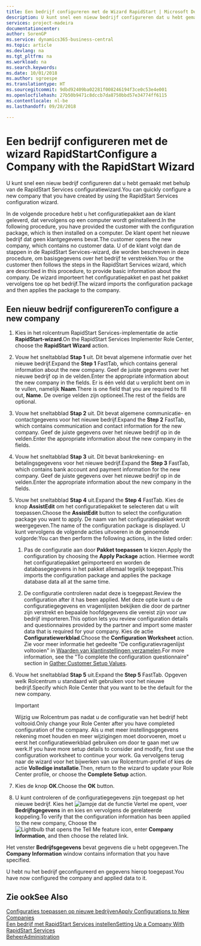 ```yaml
---
title: Een bedrijf configureren met de Wizard RapidStart | Microsoft Docs
description: U kunt snel een nieuw bedrijf configureren dat u hebt gemaakt met behulp van de RapidStart Services configuratiewizard.
services: project-madeira
documentationcenter: 
author: SorenGP
ms.service: dynamics365-business-central
ms.topic: article
ms.devlang: na
ms.tgt_pltfrm: na
ms.workload: na
ms.search.keywords: 
ms.date: 10/01/2018
ms.author: sgroespe
ms.translationtype: HT
ms.sourcegitcommit: 9dbd92409ba02281f008246194f3ce0c53e4e001
ms.openlocfilehash: 27b50b9471c8dccb7da8750bbd57e34774ff6115
ms.contentlocale: nl-be
ms.lasthandoff: 09/28/2018

---
```

# <a name="configure-a-company-with-the-rapidstart-wizard"></a><span data-ttu-id="9e8a8-103">Een bedrijf configureren met de wizard RapidStart</span><span class="sxs-lookup"><span data-stu-id="9e8a8-103">Configure a Company with the RapidStart Wizard</span></span>
<span data-ttu-id="9e8a8-104">U kunt snel een nieuw bedrijf configureren dat u hebt gemaakt met behulp van de RapidStart Services configuratiewizard.</span><span class="sxs-lookup"><span data-stu-id="9e8a8-104">You can quickly configure a new company that you have created by using the RapidStart Services configuration wizard.</span></span>

<span data-ttu-id="9e8a8-105">In de volgende procedure hebt u het configuratiepakket aan de klant geleverd, dat vervolgens op een computer wordt geïnstalleerd.</span><span class="sxs-lookup"><span data-stu-id="9e8a8-105">In the following procedure, you have provided the customer with the configuration package, which is then installed on a computer.</span></span> <span data-ttu-id="9e8a8-106">De klant opent het nieuwe bedrijf dat geen klantgegevens bevat.</span><span class="sxs-lookup"><span data-stu-id="9e8a8-106">The customer opens the new company, which contains no customer data.</span></span> <span data-ttu-id="9e8a8-107">U of de klant volgt dan de stappen in de RapidStart Services-wizard, die worden beschreven in deze procedure, om basisgegevens over het bedrijf te verstrekken.</span><span class="sxs-lookup"><span data-stu-id="9e8a8-107">You or the customer then follows the steps in the RapidStart Services wizard, which are described in this procedure, to provide basic information about the company.</span></span> <span data-ttu-id="9e8a8-108">De wizard importeert het configuratiepakket en past het pakket vervolgens toe op het bedrijf.</span><span class="sxs-lookup"><span data-stu-id="9e8a8-108">The wizard imports the configuration package and then applies the package to the company.</span></span>  

## <a name="to-configure-a-new-company"></a><span data-ttu-id="9e8a8-109">Een nieuw bedrijf configureren</span><span class="sxs-lookup"><span data-stu-id="9e8a8-109">To configure a new company</span></span>  
1. <span data-ttu-id="9e8a8-110">Kies in het rolcentrum RapidStart Services-implementatie de actie **RapidStart-wizard**.</span><span class="sxs-lookup"><span data-stu-id="9e8a8-110">On the RapidStart Services Implementer Role Center, choose the **RapidStart Wizard** action.</span></span>  
2. <span data-ttu-id="9e8a8-111">Vouw het sneltabblad **Stap 1** uit. Dit bevat algemene informatie over het nieuwe bedrijf.</span><span class="sxs-lookup"><span data-stu-id="9e8a8-111">Expand the **Step 1** FastTab, which contains general information about the new company.</span></span> <span data-ttu-id="9e8a8-112">Geef de juiste gegevens over het nieuwe bedrijf op in de velden.</span><span class="sxs-lookup"><span data-stu-id="9e8a8-112">Enter the appropriate information about the new company in the fields.</span></span> <span data-ttu-id="9e8a8-113">Er is één veld dat u verplicht bent om in te vullen, namelijk **Naam**.</span><span class="sxs-lookup"><span data-stu-id="9e8a8-113">There is one field that you are required to fill out, **Name**.</span></span> <span data-ttu-id="9e8a8-114">De overige velden zijn optioneel.</span><span class="sxs-lookup"><span data-stu-id="9e8a8-114">The rest of the fields are optional.</span></span>  
3. <span data-ttu-id="9e8a8-115">Vouw het sneltabblad **Stap 2** uit. Dit bevat algemene communicatie- en contactgegevens voor het nieuwe bedrijf.</span><span class="sxs-lookup"><span data-stu-id="9e8a8-115">Expand the **Step 2** FastTab, which contains communication and contact information for the new company.</span></span> <span data-ttu-id="9e8a8-116">Geef de juiste gegevens over het nieuwe bedrijf op in de velden.</span><span class="sxs-lookup"><span data-stu-id="9e8a8-116">Enter the appropriate information about the new company in the fields.</span></span>
4. <span data-ttu-id="9e8a8-117">Vouw het sneltabblad **Stap 3** uit. Dit bevat bankrekening- en betalingsgegevens voor het nieuwe bedrijf.</span><span class="sxs-lookup"><span data-stu-id="9e8a8-117">Expand the **Step 3** FastTab, which contains bank account and payment information for the new company.</span></span> <span data-ttu-id="9e8a8-118">Geef de juiste gegevens over het nieuwe bedrijf op in de velden.</span><span class="sxs-lookup"><span data-stu-id="9e8a8-118">Enter the appropriate information about the new company in the fields.</span></span>  
5. <span data-ttu-id="9e8a8-119">Vouw het sneltabblad **Stap 4** uit.</span><span class="sxs-lookup"><span data-stu-id="9e8a8-119">Expand the **Step 4** FastTab.</span></span> <span data-ttu-id="9e8a8-120">Kies de knop **AssistEdit** om het configuratiepakket te selecteren dat u wilt toepassen.</span><span class="sxs-lookup"><span data-stu-id="9e8a8-120">Choose the **AssistEdit** button to select the configuration package you want to apply.</span></span> <span data-ttu-id="9e8a8-121">De naam van het configuratiepakket wordt weergegeven.</span><span class="sxs-lookup"><span data-stu-id="9e8a8-121">The name of the configuration package is displayed.</span></span> <span data-ttu-id="9e8a8-122">U kunt vervolgens de volgende acties uitvoeren in de genoemde volgorde:</span><span class="sxs-lookup"><span data-stu-id="9e8a8-122">You can then perform the following actions, in the listed order:</span></span>  

    1. <span data-ttu-id="9e8a8-123">Pas de configuratie aan door **Pakket toepassen** te kiezen.</span><span class="sxs-lookup"><span data-stu-id="9e8a8-123">Apply the configuration by choosing the **Apply Package** action.</span></span> <span data-ttu-id="9e8a8-124">Hiermee wordt het configuratiepakket geïmporteerd en worden de databasegegevens in het pakket allemaal tegelijk toegepast.</span><span class="sxs-lookup"><span data-stu-id="9e8a8-124">This imports the configuration package and applies the package database data all at the same time.</span></span>  

    2. <span data-ttu-id="9e8a8-125">De configuratie controleren nadat deze is toegepast.</span><span class="sxs-lookup"><span data-stu-id="9e8a8-125">Review the configuration after it has been applied.</span></span> <span data-ttu-id="9e8a8-126">Met deze optie kunt u de configuratiegegevens en vragenlijsten bekijken die door de partner zijn verstrekt en bepaalde hoofdgegevens die vereist zijn voor uw bedrijf importeren.</span><span class="sxs-lookup"><span data-stu-id="9e8a8-126">This option lets you review configuration details and questionnaires provided by the partner and import some master data that is required for your company.</span></span> <span data-ttu-id="9e8a8-127">Kies de actie **Configuratiewerkblad**.</span><span class="sxs-lookup"><span data-stu-id="9e8a8-127">Choose the **Configuration Worksheet** action.</span></span> <span data-ttu-id="9e8a8-128">Zie voor meer informatie het gedeelte "De configuratievragenlijst voltooien" in [Waarden van klantinstellingen verzamelen](admin-gather-customer-setup-values.md).</span><span class="sxs-lookup"><span data-stu-id="9e8a8-128">For more information, see the "To complete the configuration questionnaire" section in [Gather Customer Setup Values](admin-gather-customer-setup-values.md).</span></span>  

6. <span data-ttu-id="9e8a8-129">Vouw het sneltabblad **Stap 5** uit.</span><span class="sxs-lookup"><span data-stu-id="9e8a8-129">Expand the **Step 5** FastTab.</span></span> <span data-ttu-id="9e8a8-130">Opgeven welk Rolcentrum u standaard wilt gebruiken voor het nieuwe bedrijf.</span><span class="sxs-lookup"><span data-stu-id="9e8a8-130">Specify which Role Center that you want to be the default for the new company.</span></span>  

    > [!IMPORTANT]  
    >  <span data-ttu-id="9e8a8-131">Wijzig uw Rolcentrum pas nadat u de configuratie van het bedrijf hebt voltooid.</span><span class="sxs-lookup"><span data-stu-id="9e8a8-131">Only change your Role Center after you have completed configuration of the company.</span></span> <span data-ttu-id="9e8a8-132">Als u met meer instellingsgegevens rekening moet houden en meer wijzigingen moet doorvoeren, moet u eerst het configuratiewerkblad gebruiken om door te gaan met uw werk.</span><span class="sxs-lookup"><span data-stu-id="9e8a8-132">If you have more setup details to consider and modify, first use the configuration worksheet to continue your work.</span></span> <span data-ttu-id="9e8a8-133">Ga vervolgens terug naar de wizard voor het bijwerken van uw Rolcentrum-profiel of kies de actie **Volledige installatie**.</span><span class="sxs-lookup"><span data-stu-id="9e8a8-133">Then, return to the wizard to update your Role Center profile, or choose the **Complete Setup** action.</span></span>

7. <span data-ttu-id="9e8a8-134">Kies de knop **OK**.</span><span class="sxs-lookup"><span data-stu-id="9e8a8-134">Choose the **OK** button.</span></span>  
8. <span data-ttu-id="9e8a8-135">U kunt controleren of de configuratiegegevens zijn toegepast op het nieuwe bedrijf. Kies het ![lampje dat de functie Vertel me opent](media/ui-search/search_small.png "pictogram Vertel me wat u wilt doen"), voer **Bedrijfsgegevens** in en kies en vervolgens de gerelateerde koppeling.</span><span class="sxs-lookup"><span data-stu-id="9e8a8-135">To verify that the configuration information has been applied to the new company, Choose the ![Lightbulb that opens the Tell Me feature](media/ui-search/search_small.png "Tell me what you want to do") icon, enter **Company Information**, and then choose the related link.</span></span>

<span data-ttu-id="9e8a8-136">Het venster **Bedrijfsgegevens** bevat gegevens die u hebt opgegeven.</span><span class="sxs-lookup"><span data-stu-id="9e8a8-136">The **Company Information** window contains information that you have specified.</span></span>   

<span data-ttu-id="9e8a8-137">U hebt nu het bedrijf geconfigureerd en gegevens hierop toegepast.</span><span class="sxs-lookup"><span data-stu-id="9e8a8-137">You have now configured the company and applied data to it.</span></span>  

## <a name="see-also"></a><span data-ttu-id="9e8a8-138">Zie ook</span><span class="sxs-lookup"><span data-stu-id="9e8a8-138">See Also</span></span>  
[<span data-ttu-id="9e8a8-139">Configuraties toepassen op nieuwe bedrijven</span><span class="sxs-lookup"><span data-stu-id="9e8a8-139">Apply Configurations to New Companies</span></span>](admin-apply-configuration-to-new-companies.md)  
[<span data-ttu-id="9e8a8-140">Een bedrijf met RapidStart Services instellen</span><span class="sxs-lookup"><span data-stu-id="9e8a8-140">Setting Up a Company With RapidStart Services</span></span>](admin-set-up-a-company-with-rapidstart.md)  
[<span data-ttu-id="9e8a8-141">Beheer</span><span class="sxs-lookup"><span data-stu-id="9e8a8-141">Administration</span></span>](admin-setup-and-administration.md)

